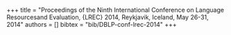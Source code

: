 +++
title =  "Proceedings of the Ninth International Conference on Language Resourcesand Evaluation, {LREC} 2014, Reykjavik, Iceland, May 26-31, 2014"
authors = []
bibtex = "bib/DBLP-conf-lrec-2014"
+++
